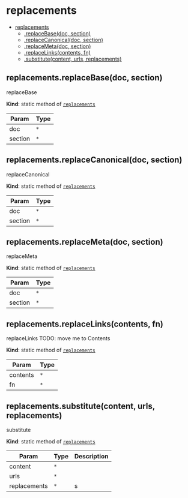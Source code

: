 <a name="module_replacements"></a>

# replacements

* [replacements](#module_replacements)
    * [.replaceBase(doc, section)](#module_replacements.replaceBase)
    * [.replaceCanonical(doc, section)](#module_replacements.replaceCanonical)
    * [.replaceMeta(doc, section)](#module_replacements.replaceMeta)
    * [.replaceLinks(contents, fn)](#module_replacements.replaceLinks)
    * [.substitute(content, urls, replacements)](#module_replacements.substitute)

<a name="module_replacements.replaceBase"></a>

## replacements.replaceBase(doc, section)
replaceBase

**Kind**: static method of [<code>replacements</code>](#module_replacements)  

| Param | Type |
| --- | --- |
| doc | <code>\*</code> | 
| section | <code>\*</code> | 

<a name="module_replacements.replaceCanonical"></a>

## replacements.replaceCanonical(doc, section)
replaceCanonical

**Kind**: static method of [<code>replacements</code>](#module_replacements)  

| Param | Type |
| --- | --- |
| doc | <code>\*</code> | 
| section | <code>\*</code> | 

<a name="module_replacements.replaceMeta"></a>

## replacements.replaceMeta(doc, section)
replaceMeta

**Kind**: static method of [<code>replacements</code>](#module_replacements)  

| Param | Type |
| --- | --- |
| doc | <code>\*</code> | 
| section | <code>\*</code> | 

<a name="module_replacements.replaceLinks"></a>

## replacements.replaceLinks(contents, fn)
replaceLinks
TODO: move me to Contents

**Kind**: static method of [<code>replacements</code>](#module_replacements)  

| Param | Type |
| --- | --- |
| contents | <code>\*</code> | 
| fn | <code>\*</code> | 

<a name="module_replacements.substitute"></a>

## replacements.substitute(content, urls, replacements)
substitute

**Kind**: static method of [<code>replacements</code>](#module_replacements)  

| Param | Type | Description |
| --- | --- | --- |
| content | <code>\*</code> |  |
| urls | <code>\*</code> |  |
| replacements | <code>\*</code> | s |

